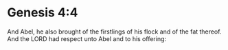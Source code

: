 # Genesis 4:4

And Abel, he also brought of the firstlings of his flock and of the fat thereof. And the LORD had respect unto Abel and to his offering: